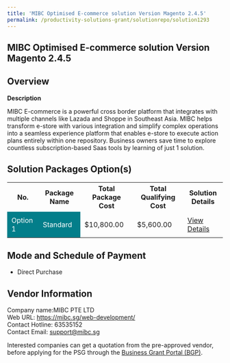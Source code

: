 ```yaml
---
title: 'MIBC Optimised E-commerce solution Version Magento 2.4.5'
permalink: /productivity-solutions-grant/solutionrepo/solution1293
---
```


## MIBC Optimised E-commerce solution Version Magento 2.4.5

## Overview

**Description**

MIBC E-commerce is a powerful cross border platform that integrates with multiple channels like Lazada and Shoppe in Southeast Asia. MIBC helps transform e-store with various integration and simplify complex operations into a seamless experience platform that enables e-store to execute action plans entirely within one repository.
Business owners save time to explore countless subscription-based Saas tools by learning of just 1 solution.

## Solution Packages Option(s)

<table>
<tr>
<th><b>No.</b></th>
<th><b>Package Name</b></th>
<th><b>Total Package Cost</b></th>
<th><b>Total Qualifying Cost</b></th>
<th><b>Solution Details</b></th>
</tr>
<tr>
<td style='padding: 10px; background-color: #037E8A; color: #FFFFFF;'>Option 1</td>
<td style='padding: 10px; background-color: #037E8A; color: #FFFFFF;'>Standard</td>
<td style='padding: 10px;'>$10,800.00</td>
<td style='padding: 10px;'>$5,600.00</td>
<td style='padding: 10px;'><a href='/images/psg/MIBC_MIBC_Optimised_Desensitised_Annex3_Part1.pdf' target='_blank'>View Details</a></td>
</tr>
</table>

## Mode and Schedule of Payment

 - Direct Purchase

## Vendor Information

 Company name:MIBC PTE LTD<br>Web URL: https://mibc.sg/web-development/ <br>Contact Hotline: 63535152 <br>Contact Email: support@mibc.sg 

Interested companies can get a quotation from the pre-approved vendor, before applying for the PSG through the <a href='https://www.businessgrants.gov.sg/' target='_blank' rel='noopener'>Business Grant Portal (BGP)</a>.

<script src="/jquery/resize-tables.js"></script>
